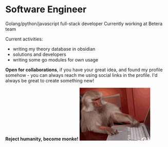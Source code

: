 # Software Engineer

Golang/python/javascript full-stack developer
Currently working at Betera team

Current activities:
 - writing my theory database in obsidian
 - solutions and developers
 - writing some go modules for own usage

**Open for collaborations**, if you have your great idea, and found my profile somehow - you can always reach me using social links in the profile. I'd always be great to create something new!

**Reject humanity, become monke!**
 ![mpnke](monke.gif)

    
